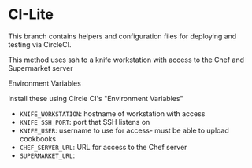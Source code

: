 # CI-Lite

This branch contains helpers and configuration files for
deploying and testing via CircleCI.

This method uses ssh to a knife workstation with access to the Chef and Supermarket server

Environment Variables

Install these using Circle CI's "Environment Variables"

- `KNIFE_WORKSTATION`: hostname of workstation with access
- `KNIFE_SSH_PORT`: port that SSH listens on
- `KNIFE_USER`: username to use for access- must be able to upload cookbooks
- `CHEF_SERVER_URL`: URL for access to the Chef server
- `SUPERMARKET_URL`: 

